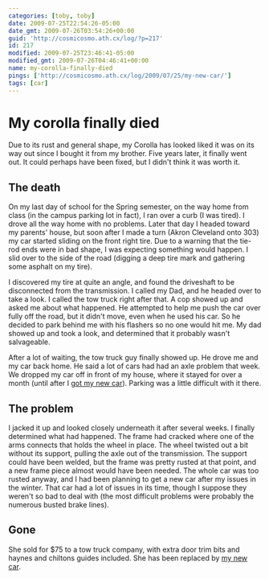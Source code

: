 ```yaml
---
categories: [toby, toby]
date: 2009-07-25T22:54:26-05:00
date_gmt: 2009-07-26T03:54:26+00:00
guid: 'http://cosmicosmo.ath.cx/log/?p=217'
id: 217
modified: 2009-07-25T23:46:41-05:00
modified_gmt: 2009-07-26T04:46:41+00:00
name: my-corolla-finally-died
pings: ['http://cosmicosmo.ath.cx/log/2009/07/25/my-new-car/']
tags: [car]
---
```


My corolla finally died
=======================

Due to its rust and general shape, my Corolla has looked liked it was on its way out since I bought it from my brother.  Five years later, it finally went out.  It could perhaps have been fixed, but I didn't think it was worth it.

The death
---------

On my last day of school for the Spring semester, on the way home from class (in the campus parking lot in fact), I ran over a curb (I was tired).  I drove all the way home with no problems.  Later that day I headed toward my parents' house, but soon after I made a turn (Akron Cleveland onto 303) my car started sliding on the front right tire.  Due to a warning that the tie-rod ends were in bad shape, I was expecting something would happen.  I slid over to the side of the road (digging a deep tire mark and gathering some asphalt on my tire). 

I discovered my tire at quite an angle, and found the driveshaft to be disconnected from the transmission.  I called my Dad, and he headed over to take a look.  I called the tow truck right after that.  A cop showed up and asked me about what happened.  He attempted to help me push the car over fully off the road, but it didn't move, even when he used his car.  So he decided to park behind me with his flashers so no one would hit me.  My dad showed up and took a look, and determined that it probably wasn't salvageable.

After a lot of waiting, the tow truck guy finally showed up.  He drove me and my car back home.  He said a lot of cars had had an axle problem that week.  We dropped my car off in front of my house, where it stayed for over a month (until after I [got my new car](/log/2009/07/25/my-new-car/)).  Parking was a little difficult with it there.

The problem
-----------

I jacked it up and looked closely underneath it after several weeks.  I finally determined what had happened.  The frame had cracked where one of the arms connects that holds the wheel in place.  The wheel twisted out a bit without its support, pulling the axle out of the transmission.  The support could have been welded, but the frame was pretty rusted at that point, and a new frame piece almost would have been needed.  The whole car was too rusted anyway, and I had been planning to get a new car after my issues in the winter.  That car had a lot of issues in its time, though I suppose they weren't so bad to deal with (the most difficult problems were probably the numerous busted brake lines).

Gone
----

She sold for $75 to a tow truck company, with extra door trim bits and haynes and chiltons guides included.  She has been replaced by [my new car](/log/2009/07/25/my-new-car/).
